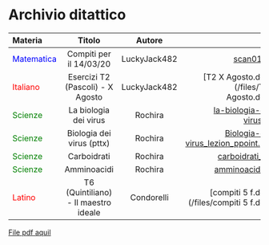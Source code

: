 # Archivio ditattico

| Materia      | Titolo | Autore     | File
| :---        |    :----:   |          :----: |  ---:|
| <font color="blue">Matematica</font>      | Compiti per il 14/03/20       | LuckyJack482| [scan01.pdf](/files/0019_200313204755_001.pdf) |
| <font color="red">Italiano</font>  | Esercizi T2 (Pascoli) - X Agosto        | LuckyJack482      | [T2 X Agosto.docx](/files/T2 X Agosto.docx)|
| <font color="green">Scienze</font>  |    La biologia dei virus     | Rochira      | [la-biologia-dei-virus.pdf](/files/la-biologia-dei-virus.pdf)|
| <font color="green">Scienze</font>  | Biologia dei virus (pttx)        | Rochira      | [Biologia-dei-virus_lezion_ppoint.pptx](/files/Biologia-dei-virus_lezion_ppoint.pptx)|
| <font color="green">Scienze</font>  |     Carboidrati    | Rochira      | [carboidrati_.ppt](/files/carboidrati_.ppt)|
| <font color="green">Scienze</font>  |     Amminoacidi    | Rochira      | [amminoacidi.ppt](/files/amminoacidi.ppt)|
| <font color="red">Latino</font> |T6 (Quintiliano) - Il maestro ideale|Condorelli|[compiti 5 f.docx](/files/compiti 5 f.docx)|

[File pdf aquil](/files/aquil.pdf)
